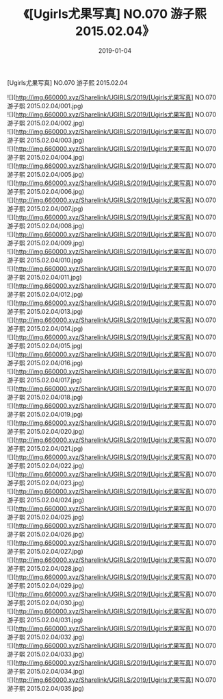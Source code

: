 ﻿---
layout: post
title:  《[Ugirls尤果写真] NO.070 游子熙 2015.02.04》
date:   2019-01-04
img: http://img.660000.xyz/Sharelink/UGIRLS/2019/[Ugirls尤果写真] NO.070 游子熙 2015.02.04/000.jpg
categories: [美女, 清纯, 唯美]
---

[Ugirls尤果写真] NO.070 游子熙 2015.02.04

 ![](http://img.660000.xyz/Sharelink/UGIRLS/2019/[Ugirls尤果写真] NO.070 游子熙 2015.02.04/001.jpg) <br>![](http://img.660000.xyz/Sharelink/UGIRLS/2019/[Ugirls尤果写真] NO.070 游子熙 2015.02.04/002.jpg) <br>![](http://img.660000.xyz/Sharelink/UGIRLS/2019/[Ugirls尤果写真] NO.070 游子熙 2015.02.04/003.jpg) <br>![](http://img.660000.xyz/Sharelink/UGIRLS/2019/[Ugirls尤果写真] NO.070 游子熙 2015.02.04/004.jpg) <br>![](http://img.660000.xyz/Sharelink/UGIRLS/2019/[Ugirls尤果写真] NO.070 游子熙 2015.02.04/005.jpg) <br>![](http://img.660000.xyz/Sharelink/UGIRLS/2019/[Ugirls尤果写真] NO.070 游子熙 2015.02.04/006.jpg) <br>![](http://img.660000.xyz/Sharelink/UGIRLS/2019/[Ugirls尤果写真] NO.070 游子熙 2015.02.04/007.jpg) <br>![](http://img.660000.xyz/Sharelink/UGIRLS/2019/[Ugirls尤果写真] NO.070 游子熙 2015.02.04/008.jpg) <br>![](http://img.660000.xyz/Sharelink/UGIRLS/2019/[Ugirls尤果写真] NO.070 游子熙 2015.02.04/009.jpg) <br>![](http://img.660000.xyz/Sharelink/UGIRLS/2019/[Ugirls尤果写真] NO.070 游子熙 2015.02.04/010.jpg) <br>![](http://img.660000.xyz/Sharelink/UGIRLS/2019/[Ugirls尤果写真] NO.070 游子熙 2015.02.04/011.jpg) <br>![](http://img.660000.xyz/Sharelink/UGIRLS/2019/[Ugirls尤果写真] NO.070 游子熙 2015.02.04/012.jpg) <br>![](http://img.660000.xyz/Sharelink/UGIRLS/2019/[Ugirls尤果写真] NO.070 游子熙 2015.02.04/013.jpg) <br>![](http://img.660000.xyz/Sharelink/UGIRLS/2019/[Ugirls尤果写真] NO.070 游子熙 2015.02.04/014.jpg) <br>![](http://img.660000.xyz/Sharelink/UGIRLS/2019/[Ugirls尤果写真] NO.070 游子熙 2015.02.04/015.jpg) <br>![](http://img.660000.xyz/Sharelink/UGIRLS/2019/[Ugirls尤果写真] NO.070 游子熙 2015.02.04/016.jpg) <br>![](http://img.660000.xyz/Sharelink/UGIRLS/2019/[Ugirls尤果写真] NO.070 游子熙 2015.02.04/017.jpg) <br>![](http://img.660000.xyz/Sharelink/UGIRLS/2019/[Ugirls尤果写真] NO.070 游子熙 2015.02.04/018.jpg) <br>![](http://img.660000.xyz/Sharelink/UGIRLS/2019/[Ugirls尤果写真] NO.070 游子熙 2015.02.04/019.jpg) <br>![](http://img.660000.xyz/Sharelink/UGIRLS/2019/[Ugirls尤果写真] NO.070 游子熙 2015.02.04/020.jpg) <br>![](http://img.660000.xyz/Sharelink/UGIRLS/2019/[Ugirls尤果写真] NO.070 游子熙 2015.02.04/021.jpg) <br>![](http://img.660000.xyz/Sharelink/UGIRLS/2019/[Ugirls尤果写真] NO.070 游子熙 2015.02.04/022.jpg) <br>![](http://img.660000.xyz/Sharelink/UGIRLS/2019/[Ugirls尤果写真] NO.070 游子熙 2015.02.04/023.jpg) <br>![](http://img.660000.xyz/Sharelink/UGIRLS/2019/[Ugirls尤果写真] NO.070 游子熙 2015.02.04/024.jpg) <br>![](http://img.660000.xyz/Sharelink/UGIRLS/2019/[Ugirls尤果写真] NO.070 游子熙 2015.02.04/025.jpg) <br>![](http://img.660000.xyz/Sharelink/UGIRLS/2019/[Ugirls尤果写真] NO.070 游子熙 2015.02.04/026.jpg) <br>![](http://img.660000.xyz/Sharelink/UGIRLS/2019/[Ugirls尤果写真] NO.070 游子熙 2015.02.04/027.jpg) <br>![](http://img.660000.xyz/Sharelink/UGIRLS/2019/[Ugirls尤果写真] NO.070 游子熙 2015.02.04/028.jpg) <br>![](http://img.660000.xyz/Sharelink/UGIRLS/2019/[Ugirls尤果写真] NO.070 游子熙 2015.02.04/029.jpg) <br>![](http://img.660000.xyz/Sharelink/UGIRLS/2019/[Ugirls尤果写真] NO.070 游子熙 2015.02.04/030.jpg) <br>![](http://img.660000.xyz/Sharelink/UGIRLS/2019/[Ugirls尤果写真] NO.070 游子熙 2015.02.04/031.jpg) <br>![](http://img.660000.xyz/Sharelink/UGIRLS/2019/[Ugirls尤果写真] NO.070 游子熙 2015.02.04/032.jpg) <br>![](http://img.660000.xyz/Sharelink/UGIRLS/2019/[Ugirls尤果写真] NO.070 游子熙 2015.02.04/033.jpg) <br>![](http://img.660000.xyz/Sharelink/UGIRLS/2019/[Ugirls尤果写真] NO.070 游子熙 2015.02.04/034.jpg) <br>![](http://img.660000.xyz/Sharelink/UGIRLS/2019/[Ugirls尤果写真] NO.070 游子熙 2015.02.04/035.jpg) <br>